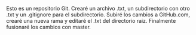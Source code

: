 Esto es un repositorio Git. Crearé un archivo .txt, un subdirectorio con otro .txt y un .gitignore para el subdirectorio. Subiré los cambios a GitHub.com, crearé una nueva rama y editaré el .txt del directorio raiz. Finalmente fusionaré los cambios con master.
